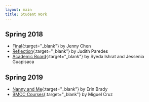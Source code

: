 ```yaml
---
layout: main
title: Student Work
---
```


## Spring 2018
- [Final](https://jennymmp350.firebaseapp.com/){:target="_blank"} by Jenny Chen  
- [Reflection](https://myproject-1513c.firebaseapp.com/){:target="_blank"} by Judith Paredes  
- [Academic Board](https://mmp350-node.firebaseapp.com){:target="_blank"} by Syeda Ishrat and Jessenia Guapisaca

## Spring 2019
- [Nanny and Me](https://itsanerin.github.io/NannyAndMe/){:target="_blank"} by Erin Brady  
- [BMCC Courses](https://miguelc210.github.io/MMP350/Fork/courses.html){:target="_blank"} by Miguel Cruz  

